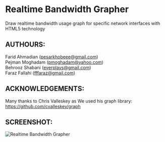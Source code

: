 Realtime Bandwidth Grapher
==========================

Draw realtime bandwidth usage graph for specific network interfaces with HTML5 technology  


## AUTHOURS: 

Farid Ahmadian (pesarkhobeee@gmail.com)  
Pejman Moghadam (pmoghadam@yahoo.com)  
Behrooz Shabani (everplays@gmail.com)  
Faraz Fallahi (fffaraz@gmail.com)  


## ACKNOWLEDGEMENTS:

Many thanks to Chris Valleskey as We used his graph library:  
https://github.com/cvalleskey/graph


## SCREENSHOT:

![Realtime Bandwidth Grapher](https://raw.github.com/fffaraz/Realtime-Bandwidth-Grapher/master/screenshot.png "Realtime Bandwidth Grapher Screenshot")


